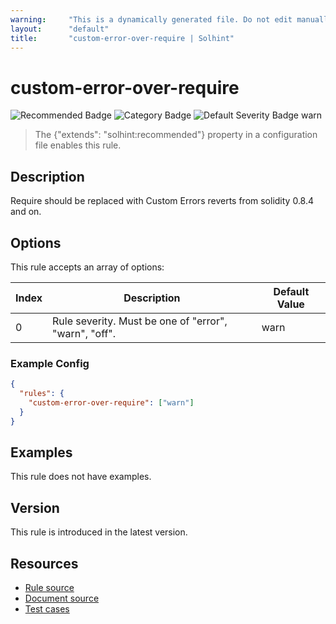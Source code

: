 ```yaml
---
warning:     "This is a dynamically generated file. Do not edit manually."
layout:      "default"
title:       "custom-error-over-require | Solhint"
---
```


# custom-error-over-require
![Recommended Badge](https://img.shields.io/badge/-Recommended-brightgreen)
![Category Badge](https://img.shields.io/badge/-Best%20Practise%20Rules-informational)
![Default Severity Badge warn](https://img.shields.io/badge/Default%20Severity-warn-yellow)
> The {"extends": "solhint:recommended"} property in a configuration file enables this rule.


## Description
Require should be replaced with Custom Errors reverts from solidity 0.8.4 and on.

## Options
This rule accepts an array of options:

| Index | Description                                           | Default Value |
| ----- | ----------------------------------------------------- | ------------- |
| 0     | Rule severity. Must be one of "error", "warn", "off". | warn          |


### Example Config
```json
{
  "rules": {
    "custom-error-over-require": ["warn"]
  }
}
```


## Examples
This rule does not have examples.

## Version
This rule is introduced in the latest version.

## Resources
- [Rule source](https://github.com/protofire/solhint/tree/master/lib/rules/best-practises/revert-custom-over-require.js)
- [Document source](https://github.com/protofire/solhint/tree/master/docs/rules/best-practises/revert-custom-over-require.md)
- [Test cases](https://github.com/protofire/solhint/tree/master/test/rules/best-practises/revert-custom-over-require.js)
